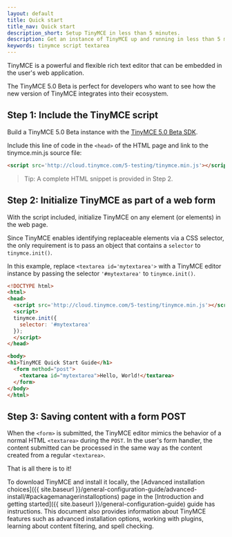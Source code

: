 ```yaml
---
layout: default
title: Quick start
title_nav: Quick start
description_short: Setup TinyMCE in less than 5 minutes.
description: Get an instance of TinyMCE up and running in less than 5 minutes.
keywords: tinymce script textarea
---
```


TinyMCE is a powerful and flexible rich text editor that can be embedded in the user's web application. 

The TinyMCE 5.0 Beta is perfect for developers who want to see how the new version of TinyMCE integrates into their ecosystem.

## Step 1: Include the TinyMCE script

Build a TinyMCE 5.0 Beta instance with the [TinyMCE 5.0 Beta SDK](https://github.com/tinymce/tinymce/tree/5.x).

Include this line of code in the `<head>` of the HTML page and link to the tinymce.min.js source file:

```html
<script src='http://cloud.tinymce.com/5-testing/tinymce.min.js'></script>
```

> Tip: A complete HTML snippet is provided in Step 2.


## Step 2: Initialize TinyMCE as part of a web form

With the script included, initialize TinyMCE on any element (or elements) in the web page.

Since TinyMCE enables identifying replaceable elements via a CSS selector, the only requirement is to pass an object that contains a `selector` to `tinymce.init()`.

In this example, replace `<textarea id='mytextarea'>` with a TinyMCE editor instance by passing the selector `'#mytextarea'` to `tinymce.init()`.

```html
<!DOCTYPE html>
<html>
<head>
  <script src='http://cloud.tinymce.com/5-testing/tinymce.min.js'></script>
  <script>
  tinymce.init({
    selector: '#mytextarea'
  });
  </script>
</head>

<body>
<h1>TinyMCE Quick Start Guide</h1>
  <form method="post">
    <textarea id="mytextarea">Hello, World!</textarea>
  </form>
</body>
</html>
```


## Step 3: Saving content with a form POST

When the `<form>` is submitted, the TinyMCE editor mimics the behavior of a normal HTML `<textarea>` during the `POST`. In the user's form handler, the content submitted can be processed in the same way as the content created from a regular `<textarea>`.

That is all there is to it!

To download TinyMCE and install it locally, the [Advanced installation choices]({{  site.baseurl }}/general-configuration-guide/advanced-install/#packagemanagerinstalloptions) page in the [Introduction and getting started]({{  site.baseurl }}/general-configuration-guide) guide has instructions. This document also provides information about TinyMCE features such as advanced installation options, working with plugins, learning about content filtering, and spell checking.
